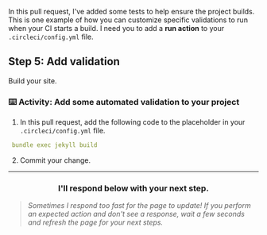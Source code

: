 In this pull request, I've added some tests to help ensure the project builds. This is one example of how you can customize specific validations to run when your CI starts a build. I need you to add a **run action** to your `.circleci/config.yml` file.

## Step 5: Add validation

Build your site.

### :keyboard: Activity: Add some automated validation to your project

1. In this pull request, add the following code to the placeholder in your `.circleci/config.yml` file.

```yaml
 bundle exec jekyll build
```

2. Commit your change.

<hr>
<h3 align="center">I'll respond below with your next step.</h3>

> _Sometimes I respond too fast for the page to update! If you perform an expected action and don't see a response, wait a few seconds and refresh the page for your next steps._
